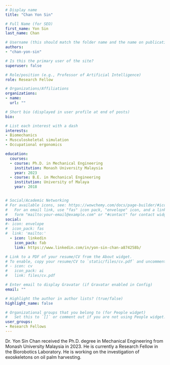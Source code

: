 ```yaml
---
# Display name
title: "Chan Yon Sin"

# Full Name (for SEO)
first_name: Yon Sin
last_name: Chan

# Username (this should match the folder name and the name on publications)
authors:
- "chan-yon-sin"

# Is this the primary user of the site?
superuser: false

# Role/position (e.g., Professor of Artificial Intelligence)
role: Research Fellow

# Organizations/Affiliations
organizations:
- name: 
  url: ""

# Short bio (displayed in user profile at end of posts)
bio: 

# List each interest with a dash
interests:
- Biomechanics
- Musculoskeletal simulation
- Occupational ergonomics

education:
  courses:
  - course: Ph.D. in Mechanical Engineering
    institution: Monash University Malaysia
    year: 2023
  - course: B.E. in Mechanical Engineering
    institution: University of Malaya
    year: 2018


# Social/Academic Networking
# For available icons, see: https://wowchemy.com/docs/page-builder/#icons
#   For an email link, use "fas" icon pack, "envelope" icon, and a link in the
#   form "mailto:your-email@example.com" or "#contact" for contact widget.
social:
#- icon: envelope
#  icon_pack: fas
#  link: 'mailto:'  
  - icon: linkedin
    icon_pack: fab
    link: https://www.linkedin.com/in/yon-sin-chan-a874258b/ 

# Link to a PDF of your resume/CV from the About widget.
# To enable, copy your resume/CV to `static/files/cv.pdf` and uncomment the lines below.
# - icon: cv
#   icon_pack: ai
#   link: files/cv.pdf

# Enter email to display Gravatar (if Gravatar enabled in Config)
email: ""

# Highlight the author in author lists? (true/false)
highlight_name: false

# Organizational groups that you belong to (for People widget)
#   Set this to `[]` or comment out if you are not using People widget.
user_groups:
- Research Fellows
---
```

Dr. Yon Sin Chan received the Ph.D. degree in Mechanical Engineering from Monash University Malaysia in 2023. He is currently a Research Fellow in the Biorobotics Laboratory. He is working on the investigation of exoskeletons on oil palm harvesting.

